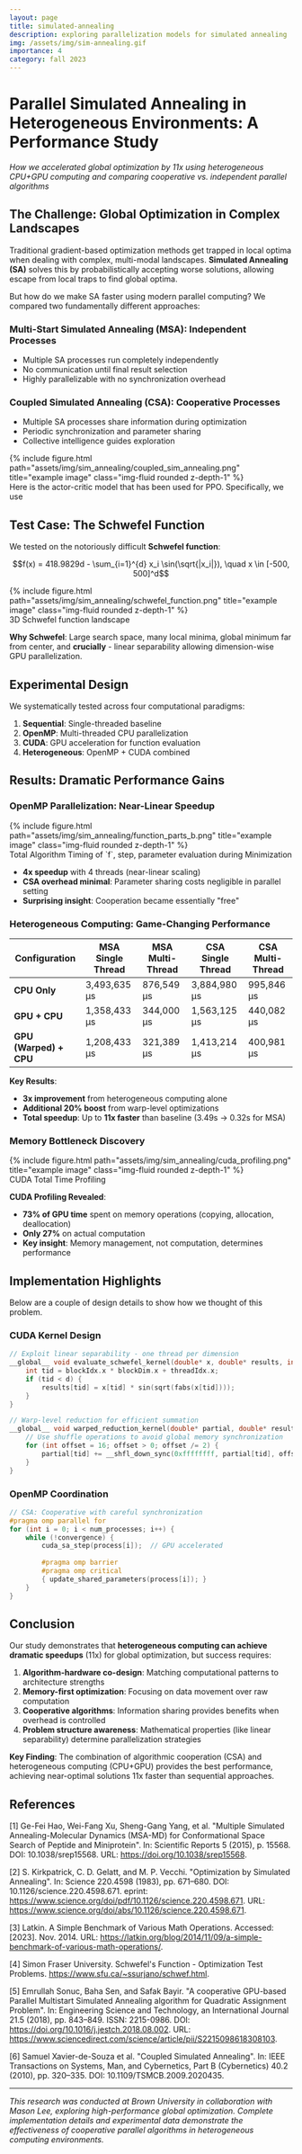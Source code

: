 ```yaml
---
layout: page
title: simulated-annealing
description: exploring parallelization models for simulated annealing 
img: /assets/img/sim-annealing.gif
importance: 4
category: fall 2023
---
```

# Parallel Simulated Annealing in Heterogeneous Environments: A Performance Study

*How we accelerated global optimization by 11x using heterogeneous CPU+GPU computing and comparing cooperative vs. independent parallel algorithms*

## The Challenge: Global Optimization in Complex Landscapes

Traditional gradient-based optimization methods get trapped in local optima when dealing with complex, multi-modal landscapes. **Simulated Annealing (SA)** solves this by probabilistically accepting worse solutions, allowing escape from local traps to find global optima.

But how do we make SA faster using modern parallel computing? We compared two fundamentally different approaches:

### Multi-Start Simulated Annealing (MSA): Independent Processes
- Multiple SA processes run completely independently
- No communication until final result selection
- Highly parallelizable with no synchronization overhead

### Coupled Simulated Annealing (CSA): Cooperative Processes  
- Multiple SA processes share information during optimization
- Periodic synchronization and parameter sharing
- Collective intelligence guides exploration


<div class="row">
    <div class="col-sm mt-3 mt-md-0">
        {% include figure.html path="assets/img/sim_annealing/coupled_sim_annealing.png" title="example image" class="img-fluid rounded z-depth-1" %}
    </div>
</div>
<div class="caption">
    Here is the actor-critic model that has been used for PPO. Specifically, we use
</div>

## Test Case: The Schwefel Function

We tested on the notoriously difficult **Schwefel function**:

$$f(x) = 418.9829d - \sum_{i=1}^{d} x_i \sin(\sqrt{|x_i|}), \quad x \in [-500, 500]^d$$

<div class="row">
    <div class="col-sm mt-3 mt-md-0">
        {% include figure.html path="assets/img/sim_annealing/schwefel_function.png" title="example image" class="img-fluid rounded z-depth-1" %}
    </div>
</div>
<div class="caption">
    3D Schwefel function landscape
</div>

**Why Schwefel**: Large search space, many local minima, global minimum far from center, and **crucially** - linear separability allowing dimension-wise GPU parallelization.

## Experimental Design

We systematically tested across four computational paradigms:

1. **Sequential**: Single-threaded baseline
2. **OpenMP**: Multi-threaded CPU parallelization  
3. **CUDA**: GPU acceleration for function evaluation
4. **Heterogeneous**: OpenMP + CUDA combined


## Results: Dramatic Performance Gains

### OpenMP Parallelization: Near-Linear Speedup

<div class="row">
    <div class="col-sm mt-3 mt-md-0">
        {% include figure.html path="assets/img/sim_annealing/function_parts_b.png" title="example image" class="img-fluid rounded z-depth-1" %}
    </div>
</div>
<div class="caption">
    Total Algorithm Timing of `f`, step, parameter evaluation during Minimization
</div>

- **4x speedup** with 4 threads (near-linear scaling)
- **CSA overhead minimal**: Parameter sharing costs negligible in parallel setting
- **Surprising insight**: Cooperation became essentially "free"

### Heterogeneous Computing: Game-Changing Performance

| Configuration | MSA Single Thread | MSA Multi-Thread | CSA Single Thread | CSA Multi-Thread |
|---------------|-------------------|------------------|-------------------|------------------|
| **CPU Only** | 3,493,635 μs | 876,549 μs | 3,884,980 μs | 995,846 μs |
| **GPU + CPU** | 1,358,433 μs | 344,000 μs | 1,563,125 μs | 440,082 μs |
| **GPU (Warped) + CPU** | 1,208,433 μs | 321,389 μs | 1,413,214 μs | 400,981 μs |

**Key Results**:
- **3x improvement** from heterogeneous computing alone
- **Additional 20% boost** from warp-level optimizations  
- **Total speedup**: Up to **11x faster** than baseline (3.49s → 0.32s for MSA)

### Memory Bottleneck Discovery

<div class="row">
    <div class="col-sm mt-3 mt-md-0">
        {% include figure.html path="assets/img/sim_annealing/cuda_profiling.png" title="example image" class="img-fluid rounded z-depth-1" %}
    </div>
</div>
<div class="caption">
    CUDA Total Time Profiling
</div>

**CUDA Profiling Revealed**:
- **73% of GPU time** spent on memory operations (copying, allocation, deallocation)
- **Only 27%** on actual computation
- **Key insight**: Memory management, not computation, determines performance

## Implementation Highlights

Below are a couple of design details to show how we thought of this problem. 

### CUDA Kernel Design
```cpp
// Exploit linear separability - one thread per dimension
__global__ void evaluate_schwefel_kernel(double* x, double* results, int d) {
    int tid = blockIdx.x * blockDim.x + threadIdx.x;
    if (tid < d) {
        results[tid] = x[tid] * sin(sqrt(fabs(x[tid])));
    }
}

// Warp-level reduction for efficient summation
__global__ void warped_reduction_kernel(double* partial, double* result, int d) {
    // Use shuffle operations to avoid global memory synchronization
    for (int offset = 16; offset > 0; offset /= 2) {
        partial[tid] += __shfl_down_sync(0xffffffff, partial[tid], offset);
    }
}
```

### OpenMP Coordination
```cpp
// CSA: Cooperative with careful synchronization
#pragma omp parallel for
for (int i = 0; i < num_processes; i++) {
    while (!convergence) {
        cuda_sa_step(process[i]);  // GPU accelerated
        
        #pragma omp barrier
        #pragma omp critical
        { update_shared_parameters(process[i]); }
    }
}
```
## Conclusion

Our study demonstrates that **heterogeneous computing can achieve dramatic speedups** (11x) for global optimization, but success requires:

1. **Algorithm-hardware co-design**: Matching computational patterns to architecture strengths
2. **Memory-first optimization**: Focusing on data movement over raw computation  
3. **Cooperative algorithms**: Information sharing provides benefits when overhead is controlled
4. **Problem structure awareness**: Mathematical properties (like linear separability) determine parallelization strategies

**Key Finding**: The combination of algorithmic cooperation (CSA) and heterogeneous computing (CPU+GPU) provides the best performance, achieving near-optimal solutions 11x faster than sequential approaches.

## References

[1] Ge-Fei Hao, Wei-Fang Xu, Sheng-Gang Yang, et al. "Multiple Simulated Annealing-Molecular Dynamics (MSA-MD) for Conformational Space Search of Peptide and Miniprotein". In: Scientific Reports 5 (2015), p. 15568. DOI: 10.1038/srep15568. URL: https://doi.org/10.1038/srep15568.

[2] S. Kirkpatrick, C. D. Gelatt, and M. P. Vecchi. "Optimization by Simulated Annealing". In: Science 220.4598 (1983), pp. 671–680. DOI: 10.1126/science.220.4598.671. eprint: https://www.science.org/doi/pdf/10.1126/science.220.4598.671. URL: https://www.science.org/doi/abs/10.1126/science.220.4598.671.

[3] Latkin. A Simple Benchmark of Various Math Operations. Accessed: [2023]. Nov. 2014. URL: https://latkin.org/blog/2014/11/09/a-simple-benchmark-of-various-math-operations/.

[4] Simon Fraser University. Schwefel's Function - Optimization Test Problems. https://www.sfu.ca/~ssurjano/schwef.html.

[5] Emrullah Sonuc, Baha Sen, and Safak Bayir. "A cooperative GPU-based Parallel Multistart Simulated Annealing algorithm for Quadratic Assignment Problem". In: Engineering Science and Technology, an International Journal 21.5 (2018), pp. 843–849. ISSN: 2215-0986. DOI: https://doi.org/10.1016/j.jestch.2018.08.002. URL: https://www.sciencedirect.com/science/article/pii/S2215098618308103.

[6] Samuel Xavier-de-Souza et al. "Coupled Simulated Annealing". In: IEEE Transactions on Systems, Man, and Cybernetics, Part B (Cybernetics) 40.2 (2010), pp. 320–335. DOI: 10.1109/TSMCB.2009.2020435.

---

*This research was conducted at Brown University in collaboration with Mason Lee, exploring high-performance global optimization. Complete implementation details and experimental data demonstrate the effectiveness of cooperative parallel algorithms in heterogeneous computing environments.*